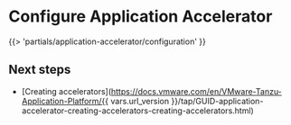 # Configure Application Accelerator

<!-- The below partial is in the docs-tap/partials directory -->

{{> 'partials/application-accelerator/configuration' }}

## <a id='next-steps'></a>Next steps

- [Creating accelerators](https://docs.vmware.com/en/VMware-Tanzu-Application-Platform/{{ vars.url_version }}/tap/GUID-application-accelerator-creating-accelerators-creating-accelerators.html)
